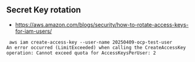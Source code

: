 ## Secret Key rotation
- https://aws.amazon.com/blogs/security/how-to-rotate-access-keys-for-iam-users/
```
 aws iam create-access-key --user-name 20250409-ocp-test-user 
An error occurred (LimitExceeded) when calling the CreateAccessKey operation: Cannot exceed quota for AccessKeysPerUser: 2
```
